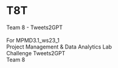 # T8T
Team 8 - Tweets2GPT
<br><br>
For MPMD3.1_ws23_1 
<br>
Project Management & Data Analytics Lab
<br>
Challenge Tweets2GPT
<br>
Team 8

